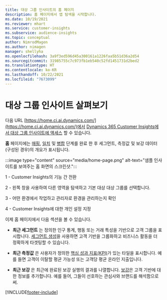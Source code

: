 ```yaml
---
title: 대상 그룹 인사이트의 홈 페이지
description: 홈 페이지에서 앱 탐색을 시작합니다.
ms.date: 10/19/2021
ms.reviewer: mhart
ms.service: customer-insights
ms.subservice: audience-insights
ms.topic: conceptual
author: NimrodMagen
ms.author: nimagen
manager: shellyha
ms.openlocfilehash: 3a9f3ed596d45a300161a1226faa5b51d36a2d54
ms.sourcegitcommit: 31985755c7c973fb1eb540c52fd1451731d2bed2
ms.translationtype: HT
ms.contentlocale: ko-KR
ms.lasthandoff: 10/22/2021
ms.locfileid: "7673099"
---
```

# <a name="explore-audience-insights"></a>대상 그룹 인사이트 살펴보기

다음 URL [https://home.ci.ai.dynamics.com/](https://home.ci.ai.dynamics.com/)에서 [Dynamics 365 Customer Insights에서 대상 그룹 인사이트에 액세스](https://home.ci.ai.dynamics.com/) 할 수 있습니다.

**홈** 페이지에는 [매핑](map-entities.md), [일치](match-entities.md) 및 [병합](merge-entities.md) 단계를 완료 한 후 세그먼트, 측정값 및 보강 데이터(구성된 경우)의 개요가 표시됩니다.

:::image type="content" source="media/home-page.png" alt-text="샘플 인사이트를 보여주는 홈 화면의 스크린샷.":::

1 - Customer Insights의 기능 간 전환 

2 - 왼쪽 창을 사용하여 다른 영역을 탐색하고 기본 대상 대상 그룹를 선택합니다.

3 - 어떤 환경에서 작업하고 관리자로 환경을 관리하는지 확인

4 - Customer Insights에 대한 개인 설정 지정

이제 홈 페이지에서 다음 섹션을 볼 수 있습니다.

- **최근 세그먼트** 는 정의한 인구 통계, 행동 또는 거래 특성을 기반으로 고객 그룹을 표시합니다. [세그먼트 생성](segments.md)을 사용하면 고객 기반을 그룹화하고 비즈니스 활동을 더 정확하게 타겟팅할 수 있습니다.

- **최근 측정값** 은 사용자가 정의한 [핵심 성과 지표(KPI)](measures.md)가 있는 타일을 표시합니다. 예를 들면 고객이 이탈할 평균 가능성 또는 고객당 평균 온라인 지출입니다.

- **최근 보강** 은 최근에 완료된 보강 실행의 결과를 나열합니다. [보강](enrichment-hub.md)은 고객 기반에 대한 정보를 추가합니다. 예를 들어, 그들이 선호하는 관심사와 브랜드를 해석함으로써.


[!INCLUDE[footer-include](../includes/footer-banner.md)]
